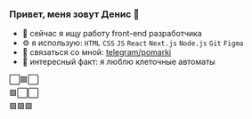 ### Привет, меня зовут Денис 👋

 * 🧩 сейчас я ищу работу front-end разработчика
 * ⚙️ я использую: `HTML` `CSS` `JS` `React` `Next.js` `Node.js` `Git` `Figma`
 * 📮 связаться со мной: [telegram/pomarki](https://tlgg.ru/pomarki)
 * 💠 интересный факт: я люблю клеточные автоматы




⬜🟩⬜  
🟩⬜⬜  
🟩🟩🟩





<!--
**pomarki/pomarki** is a ✨ _special_ ✨ repository because its `README.md` (this file) appears on your GitHub profile.

Here are some ideas to get you started:
|   |   |   | ⭕🟥🟦🟩 |   | ⬜  |   |   |   |   |   |   |   |   |

| * | G | A | M | E | * | O | F | * | L | I | F | E | * |
| - | - | - | - | - | - | - | - | - | - | - | - | - | - |
| ⬜ | 🟩 | ⬜ | ⬜ | ⬜ | 🟥 | ⬜ | ⬜ | ⬜ | ⬜ | ⬜ | ⬜ | ⬜ | ⬜ |
| ⬜ | ⬜ | 🟩 | ⬜ | 🟦 | ⬜ | 🟩 | ⬜ | 🟩 | ⬜ | 🟩 | ⬜ | ⬜ | ⬜ |
| 🟩 | 🟩 | 🟩 | ⬜ | 🟥 | 🟩 | 🟩 | ⬜ | ⬜ | 🟩 | 🟩 | ⬜ | ⬜ | ⬜ |
| ⬜ | ⬜ | ⬜ | ⬜ | ⬜ | 🟦 | ⬜ | ⬜ | ⬜ | 🟩 | ⬜ | ⬜ | ⬜ | ⬜ |
| ⬜ | ⬜ | ⬜ | ⬜ | ⬜ | ⬜ | ⬜ | ⬜ | ⬜ | ⬜ | ⬜ | ⬜ | ⬜ | ⬜ |
| ⬜ | ⬜ | ⬜ | ⬜ | ⬜ | ⬜ | ⬜ | ⬜ | ⬜ | ⬜ | ⬜ | ⬜ | ⬜ | ⬜ |
| ⬜ | ⬜ | ⬜ | ⬜ | ⬜ | ⬜ | ⬜ | ⬜ | ⬜ | ⬜ | ⬜ | ⬜ | ⬜ | ⬜ |



|  |  |  |
| - | - | - |
|  |🟠|   |
|  |  | 🟠 |
|🟠|🟠|🟠|
- 🔭 I’m currently working on ...
- 🌱 I’m currently learning ...
- 👯 I’m looking to collaborate on ...
- 🤔 I’m looking for help with ...
- 💬 Ask me about ...
- 📫 How to reach me: ...
- 😄 Pronouns: ...
- ⚡ Fun fact: ...
-->
